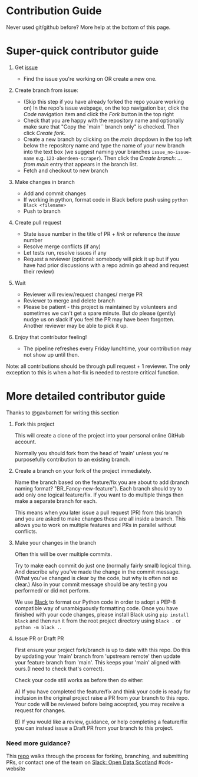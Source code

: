 # Contribution Guide

Never used git/github before? More help at the bottom of this page.


# Super-quick contributor guide

1. Get [issue](https://github.com/orgs/OpenDataScotland/projects/3)
    - Find the issue you're working on OR create a new one.

2. Create branch from issue:
    - (Skip this step if you have already forked the repo youare working on) In the repo's issue webpage, on the top navigation bar, click the _Code_ navigation item and click the _Fork_ button in the top right
    - Check that you are happy with the repository name and optionally make sure that "Copy the `main`` branch only" is checked. Then click _Create fork_.
    - Create a new branch by clicking on the _main_ dropdown in the top left below the repository name and type the name of your new branch into the text box (we suggest naming your branches `issue_no-issue-name` e.g. `123-aberdeen-scraper`). Then click the _Create branch: ... from main_ entry that appears in the branch list.
    - Fetch and checkout to new branch

3. Make changes in branch  
    - Add and commit changes
    - If working in python, format code in Black before push using `python Black <filename>`
    - Push to branch

4. Create pull request
    - State issue number in the title of PR + _link_ or reference the _issue_ number
    - Resolve merge conflicts (if any)
    - Let tests run, resolve issues if any
    - Request a reviewer (optional: somebody will pick it up but if you have had prior discussions with a repo admin go ahead and request their review)
 
 5. Wait
    - Reviewer will review/request changes/ merge PR
    - Reviewer to merge and delete branch
    - Please be patient - this project is maintained by volunteers and sometimes we can't get a spare minute. But do please (gently) nudge us on slack if you feel the PR may have been forgotten. Another reviewer may be able to pick it up.
    
6. Enjoy that contributor feeling!
    - The pipeline refreshes every Friday lunchtime, your contribution may not show up until then.

Note: all contributions should be through pull request + 1 reviewer. The only exception to this is when a hot-fix is needed to restore critical function.


# More detailed contributor guide
Thanks to @gavbarnett for writing this section
1. Fork this project

    This will create a clone of the project into your personal online GitHub account.

    Normally you should fork from the head of 'main' unless you're purposefully contribution to an existing branch.


2. Create a branch on your fork of the project immediately.

    Name the branch based on the feature/fix you are about to add (branch naming format? "BR_Fancy-new-feature"). Each branch should try to add only one logical feature/fix. If you want to do multiple things then make a separate branch for each.

    This means when you later issue a pull request (PR) from this branch and you are asked to make changes these are all inside a branch. This allows you to work on multiple features and PRs in parallel without conflicts.


3. Make your changes in the branch

    Often this will be over multiple commits.

    Try to make each commit do just one (normally fairly small) logical thing. And describe why you've made the change in the commit message. (What you've changed is clear by the code, but why is often not so clear.) Also in your commit message should be any testing you performed/ or did not perform.

    We use [Black](https://black.readthedocs.io/en/stable/) to format our Python code in order to adopt a PEP-8 compatible way of unambiguously formatting code. Once you have finished with your code changes, please install Black using `pip install black` and then run it from the root project directory using `black .` or `python -m black .`.

<!-- TODO: We need to automate running Black on PR open or merge as per https://github.com/OpenDataScotland/the_od_bods/issues/118 -->


4. Issue PR or Draft PR

    First ensure your project fork/branch is up to date with this repo. Do this by updating your 'main' branch from 'upstream remote' then update your feature branch from 'main'. This keeps your 'main' aligned with ours.(I need to check that's correct).

    Check your code still works as before then do either:

    A) If you have completed the feature/fix and think your code is ready for inclusion in the original project raise a PR from your branch to this repo. Your code will be reviewed before being accepted, you may receive a request for changes.

    B) If you would like a review, guidance, or help completing a feature/fix you can instead issue a Draft PR from your branch to this project.



### Need more guidance?
This [repo](https://github.com/firstcontributions/first-contributions) walks through the process for forking, branching, and submitting PRs, or contact one of the team on [Slack: Open Data Scotland](https://join.slack.com/t/opendatascotland/shared_invite/zt-yfcc64tg-xIF1cOxkWbKZqI8ZBPzkGg) #ods-website
